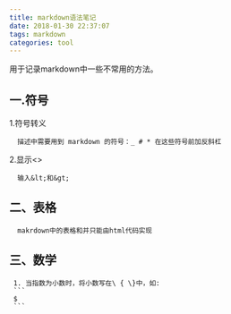 ```yaml
---
title: markdown语法笔记
date: 2018-01-30 22:37:07
tags: markdown
categories: tool
---
```

用于记录markdown中一些不常用的方法。
## 一.符号
  1.符号转义
  
      描述中需要用到 markdown 的符号：_ # * 在这些符号前加反斜杠
  2.显示&lt;&gt;
    
      输入&lt;和&gt;
## 二、表格
      makrdown中的表格和并只能由html代码实现
## 三、数学
     1. 当指数为小数时，将小数写在\ { \}中，如:
     ```
     $
     ```
